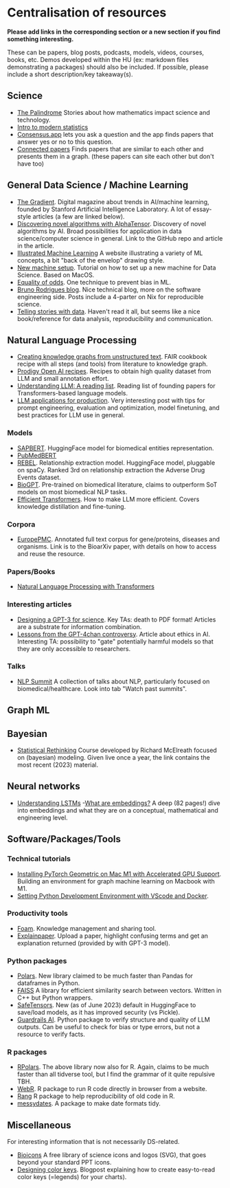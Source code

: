 # Centralisation of resources 

**Please add links in the corresponding section or a new section if you find something interesting.**

These can be papers, blog posts, podcasts, models, videos, courses, books, etc. Demos developed within the HU (ex: markdown files demonstrating a packages) should also be included.
If possible, please include a short description/key takeaway(s).

## Science

- [The Palindrome](https://thepalindrome.substack.com/) Stories about how mathematics impact science and technology.
- [Intro to modern statistics](https://openintro-ims.netlify.app/)
- [Consensus.app](https://consensus.app/search/) lets you ask a question and the app finds papers that answer yes or no to this question.
- [Connected papers](https://www.connectedpapers.com/) Finds papers that are similar to each other and presents them in a graph. (these papers can site each other but don't have too)


## General Data Science / Machine Learning

- [The Gradient](https://thegradient.pub/). Digital magazine about trends in AI/machine learning, founded by Stanford Artificial Intelligence Laboratory. A lot of essay-style articles (a few are linked below). 
- [Discovering novel algorithms with AlphaTensor](https://www.deepmind.com/blog/discovering-novel-algorithms-with-alphatensor). Discovery of novel algorithms by AI. Broad possibilities for application in data science/computer science in general. Link to the GitHub repo and article in the article.
- [Illustrated Machine Learning](https://illustrated-machine-learning.github.io/) A website illustrating a variety of ML concepts, a bit "back of the envelop" drawing style.
- [New machine setup](https://github.com/RamiKrispin/awesome-ds-setting). Tutorial on how to set up a new machine for Data Science. Based on MacOS.
- [Equality of odds](https://mlu-explain.github.io/equality-of-odds/). One technique to prevent bias in ML.
- [Bruno Rodrigues blog](https://www.brodrigues.co/blog/). Nice technical blog, more on the software engineering side. Posts include a 4-parter on Nix for reproducible science.
- [Telling stories with data](https://tellingstorieswithdata.com/). Haven't read it all, but seems like a nice book/reference for data analysis, reproducibility and communication.

## Natural Language Processing

- [Creating knowledge graphs from unstructured text](https://faircookbook.elixir-europe.org/content/recipes/interoperability/creating-knowledge-graph-from-unstructured-text.html). FAIR cookbook recipe with all steps (and tools) from literature to knowledge graph.
- [Prodigy Open AI recipes](https://github.com/explosion/prodigy-openai-recipes). Recipes to obtain high quality dataset from LLM and small annotation effort.
- [Understanding LLM: A reading list](https://sebastianraschka.com/blog/2023/llm-reading-list.html). Reading list of founding papers for Transformers-based language models.
- [LLM applications for production](https://huyenchip.com/2023/04/11/llm-engineering.html). Very interesting post with tips for prompt engineering, evaluation and optimization, model finetuning, and best practices for LLM use in general.

### Models

- [SAPBERT](https://huggingface.co/cambridgeltl/SapBERT-from-PubMedBERT-fulltext). HuggingFace model for biomedical entities representation.
- [PubMedBERT](https://huggingface.co/microsoft/BiomedNLP-PubMedBERT-base-uncased-abstract)
- [REBEL](https://github.com/Babelscape/rebel). Relationship extraction model. HuggingFace model, pluggable on spaCy. Ranked 3rd on relationship extraction the Adverse Drug Events dataset.
- [BioGPT](https://github.com/microsoft/BioGPT). Pre-trained on biomedical literature, claims to outperform SoT models on most biomedical NLP tasks.
- [Efficient Transformers](https://developers.reinfer.io/blog/2022/04/11/efficient-transformers-part2). How to make LLM more efficient. Covers knowledge distillation and fine-tuning.

### Corpora

- [EuropePMC](https://www.biorxiv.org/content/10.1101/2023.02.20.529292v1.full.pdf+html). Annotated full text corpus for gene/proteins, diseases and organisms. Link is to the BioarXiv paper, with details on how to access and reuse the resource.

### Papers/Books

- [Natural Language Processing with Transformers](https://github.com/nlp-with-transformers/notebooks)

### Interesting articles

- [Designing a GPT-3 for science](https://future.com/how-to-build-gpt-3-for-science). Key TAs: death to PDF format! Articles are a substrate for information combination.
- [Lessons from the GPT-4chan controversy](https://thegradient.pub/gpt-4chan-lessons/). Article about ethics in AI. Interesting TA: possibility to "gate" potentially harmful models so that they are only accessible to researchers.

### Talks
- [NLP Summit](https://www.nlpsummit.org/) A collection of talks about NLP, particularly focused on biomedical/healthcare. Look into tab "Watch past summits".

## Graph ML

## Bayesian

- [Statistical Rethinking](https://github.com/rmcelreath/stat_rethinking_2023) Course developed by Richard McElreath focused on (bayesian) modeling. Given live once a year, the link contains the most recent (2023) material.

## Neural networks

- [Understanding LSTMs](https://medium.com/@mumbaiyachori/understanding-lstms-6d50b10f2a37)
-[What are embeddings?](https://vickiboykis.com/what_are_embeddings/) A deep (82 pages!) dive into embeddings and what they are on a conceptual, mathematical and engineering level.

## Software/Packages/Tools

### Technical tutorials

- [Installing PyTorch Geometric on Mac M1 with Accelerated GPU Support](https://medium.com/@jgbrasier/installing-pytorch-geometric-on-mac-m1-with-accelerated-gpu-support-2e7118535c50). Building an environment for graph machine learning on Macbook with M1.
- [Setting Python Development Environment with VScode and Docker](https://github.com/RamiKrispin/vscode-python?#readme). 

### Productivity tools
- [Foam](https://foambubble.github.io/foam/). Knowledge management and sharing tool.
- [Explainpaper](https://www.explainpaper.com/). Upload a paper, highlight confusing terms and get an explanation returned (provided by with GPT-3 model).

### Python packages
- [Polars](https://github.com/pola-rs/polars/tree/master/py-polars). New library claimed to be much faster than Pandas for dataframes in Python.
- [FAISS](https://faiss.ai/) A library for efficient similarity search between vectors. Written in C++ but Python wrappers.
- [SafeTensors](https://github.com/huggingface/safetensors). New (as of June 2023) default in HuggingFace to save/load models, as it has improved security (vs Pickle).
- [Guardrails AI](https://docs.getguardrails.ai/). Python package to verify structure  and quality of LLM outputs. Can be useful to check for bias or type errors, but not a resource to verify facts.

### R packages
- [RPolars](https://rpolars.github.io/articles/rpolars.html). The above library now also for R. Again, claims to be much faster than all tidverse tool, but I find the grammar of it quite repulsive TBH.
- [WebR](https://www.tidyverse.org/blog/2023/03/webr-0-1-0/). R package to run R code directly in browser from a website.
- [Rang](http://blog.schochastics.net/post/rang-make-ancient-r-code-run-again/) R package to help reproducibility of old code in R.
- [messydates](https://globalgov.github.io/messydates/). A package to make date formats tidy.


## Miscellaneous
For interesting information that is not necessarily DS-related.

- [Bioicons](https://bioicons.com/) A free library of science icons and logos (SVG), that goes beyond your standard PPT icons.
- [Designing color keys](https://blog.datawrapper.de/color-keys-for-data-visualizations/). Blogpost explaining how to create easy-to-read color keys (=legends) for your charts).

